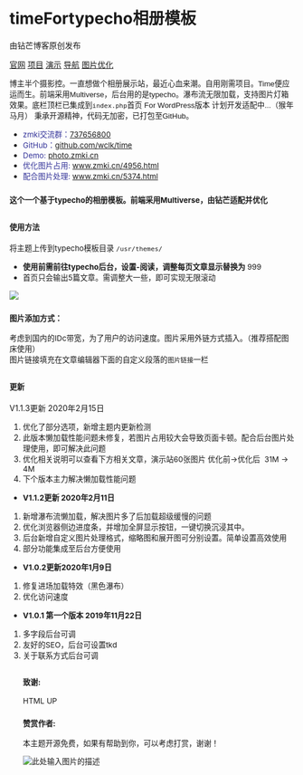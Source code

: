 # 
# timeFortypecho相册模板

由钻芒博客原创发布
<p><a href="https://www.zmki.cn" rel="nofollow">官网</a>   
<a href="https://https://github.com/wclk/time" rel="nofollow">项目</a>   
<a href="http://photo.zmki.cn/" rel="nofollow">演示</a>   
<a href="https://tool.zmki.cn" rel="nofollow">导航</a> 
<a href="https://www.zmki.cn/4956.html" rel="nofollow">图片优化</a></p> 

<span style="font-family: tahoma, arial, helvetica, sans-serif; font-size: 10pt;">博主半个摄影控。一直想做个相册展示站，最近心血来潮。自用刚需项目。Time便应运而生。前端采用Multiverse，后台用的是typecho。瀑布流无限加载，支持图片灯箱效果。底栏顶栏已集成到<code>index.php</code>首页
</span><span style="font-family: tahoma, arial, helvetica, sans-serif; font-size: 10pt;">For WordPress版本 计划开发适配中...（猴年马月）</span>
<span style="font-family: tahoma, arial, helvetica, sans-serif; font-size: 10pt;"> 秉承开源精神，代码无加密，已打包至GitHub。</span>
<ul>
 	<li><span style="font-size: 10pt;"><span style="color: #333399;">zmki交流群：</span><a href="https://jq.qq.com/?_wv=1027&amp;k=5CmpFtQ" target="_blank" rel="noopener">737656800</a></span></li>
 	<li><span style="font-size: 10pt;"><span style="color: #333399;">GitHub：</span><a href="https://github.com/wclk/time" target="_blank" rel="noopener">github.com/wclk/time</a></span></li>
 	<li><span style="font-size: 10pt;"><span style="color: #333399;">Demo:</span> <a href="https://photo.zmki.cn/" target="_blank" rel="noopener">photo.zmki.cn</a></span></li>
 <li><span style="font-size: 10pt;"><span style="color: #333399;">优化图片占用:</span> <a href="https://www.zmki.cn/4956.html" target="_blank" rel="noopener">www.zmki.cn/4956.html</a></span></li>
  <li><span style="font-size: 10pt;"><span style="color: #333399;">配合图片处理:</span> <a href="https://www.zmki.cn/5374.html" target="_blank" rel="noopener">www.zmki.cn/5374.html</a></span></li>
</ul>
<h3><span style="font-size: 10pt;">这个一个基于typecho的相册模板。前端采用Multiverse，由钻芒适配并优化</span></h3>
<h2><span style="font-size: 10pt;"><strong>使用方法</strong></span></h2>
<span style="font-size: 10pt;">将主题上传到typecho模板目录 <code>/usr/themes/</code></span>
<ul>
 	<li><span style="font-size: 10pt;"><strong>使用前需前往typecho后台，设置-阅读，调整每页文章显示替换为</strong> 999</span></li>
 	<li><span style="font-size: 10pt;">首页只会输出5篇文章。需调整大一些，即可实现无限滚动</span></li>
</ul>
<span style="font-size: 10pt;"><a href="https://a-oss.zmki.cn/2019/20191122-3b6d4a8d7ff1a.png"><img class="alignnone size-full" src="https://a-oss.zmki.cn/2019/20191122-3b6d4a8d7ff1a.png-img"  /></a></span>
<h3><span style="font-size: 10pt;">图片添加方式：</span></h3>
<div id="sc_blue"><span style="font-size: 10pt;">考虑到国内的IDc带宽，为了用户的访问速度。图片采用外链方式插入。（推荐搭配图床使用）</span></div>
<span style="font-size: 10pt;">图片链接填充在文章编辑器下面的自定义段落的<code>图片链接</code>一栏</span>
<span style="font-size: 10pt;"><a href="https://a-oss.zmki.cn/2020/20200212-2e9b341713b14.png"><img class="alignnone" src="https://a-oss.zmki.cn/2020/20200212-2e9b341713b14.png" alt=""  /></a></span>
<h2><span style="font-size: 10pt;"><strong>更新</strong></span></h2>
V1.1.3更新 2020年2月15日</strong></span></li>
</ul>
<ol>
 	<li><span style="font-size: 10pt;">优化了部分选项，新增主题内更新检测</span></li>
 	<li><span style="font-size: 10pt;">此版本懒加载性能问题未修复，若图片占用较大会导致页面卡顿。配合后台图片处理使用，即可解决此问题</span></li>
 	<li><span style="font-size: 10pt;">优化相关说明可以查看下方相关文章，演示站60张图片 优化前→优化后  31M → 4M</span></li>
 	<li><span style="font-size: 10pt;">下个版本主力解决懒加载性能问题</span></li>
</ol>
<ul>
 	<li><span style="font-size: 10pt;"><strong>V1.1.2更新 2020年2月11日</strong></span></li>
</ul>
<ol>
 	<li><span style="font-size: 10pt;">新增瀑布流懒加载，解决图片多了后加载超级缓慢的问题</span></li>
 	<li><span style="font-size: 10pt;">优化浏览器侧边进度条，并增加全屏显示按钮，一键切换沉浸其中。</span></li>
 	<li><span style="font-size: 10pt;">后台新增自定义图片处理格式，缩略图和展开图可分别设置。简单设置高效使用</span></li>
 	<li><span style="font-size: 10pt;">部分功能集成至后台方便使用</span></li>
</ol>
<ul>
 	<li><span style="font-size: 10pt;"><strong>V1.0.2更新2020年1月9日</strong></span></li>
</ul>
<ol>
 	<li><span style="font-size: 10pt;">修复进场加载特效（黑色瀑布）</span></li>
 	<li><span style="font-size: 10pt;">优化访问速度</span></li>
</ol>
<ul>
 	<li><span style="font-size: 10pt;"><strong>V1.0.1 第一个版本 2019年11月22日</strong></span></li>
</ul>
<ol>
 	<li><span style="font-size: 10pt;">多字段后台可调</span></li>
 	<li><span style="font-size: 10pt;">友好的SEO，后台可设置tkd</span></li>
 	<li><span style="font-size: 10pt;">关于联系方式后台可调
<h2><span style="font-size: 10pt;"><a id="user-content-致谢" class="anchor" href="https://github.com/wclk/time#%E8%87%B4%E8%B0%A2" aria-hidden="true"></a>致谢:</span></h2>
<span style="font-size: 10pt;">HTML UP</span>
<h3><span style="font-size: 10pt;">赞赏作者:</span></h3>
本主题开源免费，如果有帮助到你，可以考虑打赏，谢谢！

![此处输入图片的描述][8]

  [1]: https://a-oss.zmki.cn/2019/20191122-3b6d4a8d7ff1a.png
  [2]: https://a-oss.zmki.cn/2019/20191122-331e5608875bc.png
  [3]: https://tinypng.com/
  [4]: https://tool.zmki.cn/
  [5]: https://a-oss.zmki.cn/2019/20191122-606d69b9caf92.png
  [6]: https://a-oss.zmki.cn/2019/20191121-9d2f622305c0c.jpg
  [7]: https://a-oss.zmki.cn/2019/20191121-9d2f622305c0c.jpg-webp
  [8]: https://a-oss.zmki.cn/2019/20191122-473268f0745e5.png

